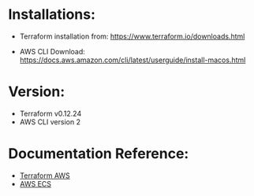 # Installations:
* Terraform installation from:
https://www.terraform.io/downloads.html

* AWS CLI Download:
https://docs.aws.amazon.com/cli/latest/userguide/install-macos.html


# Version:
* Terraform v0.12.24
* AWS CLI version 2

# Documentation Reference:
* [Terraform AWS](https://registry.terraform.io/providers/hashicorp/aws/latest/docs)
* [AWS ECS](https://docs.aws.amazon.com/ec2/index.html)

